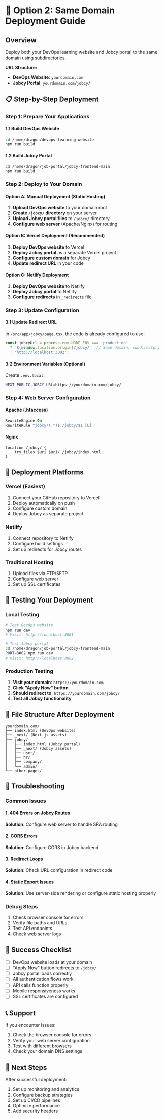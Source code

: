 # 🚀 Option 2: Same Domain Deployment Guide

## Overview
Deploy both your DevOps learning website and Jobcy portal to the same domain using subdirectories.

**URL Structure:**
- **DevOps Website**: `yourdomain.com`
- **Jobcy Portal**: `yourdomain.com/jobcy/`

## 📋 Step-by-Step Deployment

### Step 1: Prepare Your Applications

#### 1.1 Build DevOps Website
```bash
cd /home/dragon/devops-learning-website
npm run build
```

#### 1.2 Build Jobcy Portal
```bash
cd /home/dragon/job-portal/jobcy-frontend-main
npm run build
```

### Step 2: Deploy to Your Domain

#### Option A: Manual Deployment (Static Hosting)

1. **Upload DevOps website** to your domain root
2. **Create `/jobcy/` directory** on your server
3. **Upload Jobcy portal files** to `/jobcy/` directory
4. **Configure web server** (Apache/Nginx) for routing

#### Option B: Vercel Deployment (Recommended)

1. **Deploy DevOps website** to Vercel
2. **Deploy Jobcy portal** as a separate Vercel project
3. **Configure custom domain** for Jobcy
4. **Update redirect URL** in your code

#### Option C: Netlify Deployment

1. **Deploy DevOps website** to Netlify
2. **Deploy Jobcy portal** to Netlify
3. **Configure redirects** in `_redirects` file

### Step 3: Update Configuration

#### 3.1 Update Redirect URL
In `/src/app/jobcy/page.tsx`, the code is already configured to use:
```javascript
const jobcyUrl = process.env.NODE_ENV === 'production' 
  ? `${window.location.origin}/jobcy/`  // Same domain, subdirectory
  : 'http://localhost:3002';
```

#### 3.2 Environment Variables (Optional)
Create `.env.local`:
```bash
NEXT_PUBLIC_JOBCY_URL=https://yourdomain.com/jobcy/
```

### Step 4: Web Server Configuration

#### Apache (.htaccess)
```apache
RewriteEngine On
RewriteRule ^jobcy/(.*)$ /jobcy/$1 [L]
```

#### Nginx
```nginx
location /jobcy/ {
    try_files $uri $uri/ /jobcy/index.html;
}
```

## 🎯 Deployment Platforms

### Vercel (Easiest)
1. Connect your GitHub repository to Vercel
2. Deploy automatically on push
3. Configure custom domain
4. Deploy Jobcy as separate project

### Netlify
1. Connect repository to Netlify
2. Configure build settings
3. Set up redirects for Jobcy routes

### Traditional Hosting
1. Upload files via FTP/SFTP
2. Configure web server
3. Set up SSL certificates

## 🔧 Testing Your Deployment

### Local Testing
```bash
# Test DevOps website
npm run dev
# Visit: http://localhost:3001

# Test Jobcy portal
cd /home/dragon/job-portal/jobcy-frontend-main
PORT=3002 npm run dev
# Visit: http://localhost:3002
```

### Production Testing
1. **Visit your domain**: `https://yourdomain.com`
2. **Click "Apply Now" button**
3. **Should redirect to**: `https://yourdomain.com/jobcy/`
4. **Test all Jobcy functionality**

## 📁 File Structure After Deployment

```
yourdomain.com/
├── index.html (DevOps website)
├── _next/ (Next.js assets)
├── jobcy/
│   ├── index.html (Jobcy portal)
│   ├── _next/ (Jobcy assets)
│   ├── user/
│   ├── hr/
│   ├── company/
│   └── admin/
└── other-pages/
```

## 🚨 Troubleshooting

### Common Issues

#### 1. 404 Errors on Jobcy Routes
**Solution**: Configure web server to handle SPA routing

#### 2. CORS Errors
**Solution**: Configure CORS in Jobcy backend

#### 3. Redirect Loops
**Solution**: Check URL configuration in redirect code

#### 4. Static Export Issues
**Solution**: Use server-side rendering or configure static hosting properly

### Debug Steps
1. Check browser console for errors
2. Verify file paths and URLs
3. Test API endpoints
4. Check web server logs

## 🎉 Success Checklist

- [ ] DevOps website loads at your domain
- [ ] "Apply Now" button redirects to `/jobcy/`
- [ ] Jobcy portal loads correctly
- [ ] All authentication flows work
- [ ] API calls function properly
- [ ] Mobile responsiveness works
- [ ] SSL certificates are configured

## 📞 Support

If you encounter issues:
1. Check the browser console for errors
2. Verify your web server configuration
3. Test with different browsers
4. Check your domain DNS settings

## 🚀 Next Steps

After successful deployment:
1. Set up monitoring and analytics
2. Configure backup strategies
3. Set up CI/CD pipelines
4. Optimize performance
5. Add security headers
